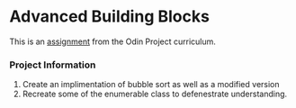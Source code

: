 Advanced Building Blocks
==========
This is an [assignment](http://www.theodinproject.com/courses/ruby-programming/lessons/advanced-building-blocks) from the Odin Project curriculum.
### Project Information
1. Create an implimentation of bubble sort as well as a modified version
2. Recreate some of the enumerable class to defenestrate understanding.
